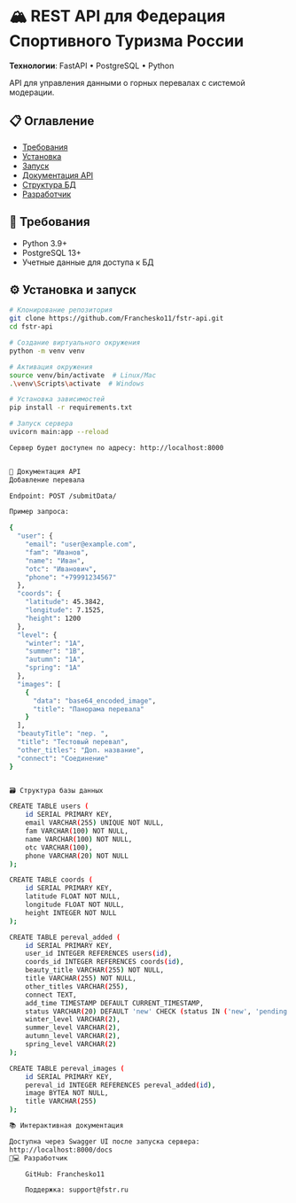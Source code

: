 # 🏔️ REST API для Федерация Спортивного Туризма России

**Технологии**: FastAPI • PostgreSQL • Python

API для управления данными о горных перевалах с системой модерации.

## 📋 Оглавление
- [Требования](#-требования)
- [Установка](#-установка)
- [Запуск](#-запуск)
- [Документация API](#-документация-api)
- [Структура БД](#-структура-базы-данных)
- [Разработчик](#-разработчик)

## 📝 Требования
- Python 3.9+
- PostgreSQL 13+
- Учетные данные для доступа к БД

## ⚙️ Установка и запуск
```bash
# Клонирование репозитория
git clone https://github.com/Franchesko11/fstr-api.git
cd fstr-api

# Создание виртуального окружения
python -m venv venv

# Активация окружения
source venv/bin/activate  # Linux/Mac
.\venv\Scripts\activate  # Windows

# Установка зависимостей
pip install -r requirements.txt

# Запуск сервера
uvicorn main:app --reload

Сервер будет доступен по адресу: http://localhost:8000


📖 Документация API
Добавление перевала

Endpoint: POST /submitData/

Пример запроса:

{
  "user": {
    "email": "user@example.com",
    "fam": "Иванов",
    "name": "Иван",
    "otc": "Иванович",
    "phone": "+79991234567"
  },
  "coords": {
    "latitude": 45.3842,
    "longitude": 7.1525,
    "height": 1200
  },
  "level": {
    "winter": "1A",
    "summer": "1B",
    "autumn": "1A",
    "spring": "1A"
  },
  "images": [
    {
      "data": "base64_encoded_image",
      "title": "Панорама перевала"
    }
  ],
  "beautyTitle": "пер. ",
  "title": "Тестовый перевал",
  "other_titles": "Доп. название",
  "connect": "Соединение"
}


🗃️ Структура базы данных

CREATE TABLE users (
    id SERIAL PRIMARY KEY,
    email VARCHAR(255) UNIQUE NOT NULL,
    fam VARCHAR(100) NOT NULL,
    name VARCHAR(100) NOT NULL,
    otc VARCHAR(100),
    phone VARCHAR(20) NOT NULL
);

CREATE TABLE coords (
    id SERIAL PRIMARY KEY,
    latitude FLOAT NOT NULL,
    longitude FLOAT NOT NULL,
    height INTEGER NOT NULL
);

CREATE TABLE pereval_added (
    id SERIAL PRIMARY KEY,
    user_id INTEGER REFERENCES users(id),
    coords_id INTEGER REFERENCES coords(id),
    beauty_title VARCHAR(255) NOT NULL,
    title VARCHAR(255) NOT NULL,
    other_titles VARCHAR(255),
    connect TEXT,
    add_time TIMESTAMP DEFAULT CURRENT_TIMESTAMP,
    status VARCHAR(20) DEFAULT 'new' CHECK (status IN ('new', 'pending', 'accepted', 'rejected')),
    winter_level VARCHAR(2),
    summer_level VARCHAR(2),
    autumn_level VARCHAR(2),
    spring_level VARCHAR(2)
);

CREATE TABLE pereval_images (
    id SERIAL PRIMARY KEY,
    pereval_id INTEGER REFERENCES pereval_added(id),
    image BYTEA NOT NULL,
    title VARCHAR(255)
);

📚 Интерактивная документация

Доступна через Swagger UI после запуска сервера:
http://localhost:8000/docs
👨💻 Разработчик

    GitHub: Franchesko11

    Поддержка: support@fstr.ru
